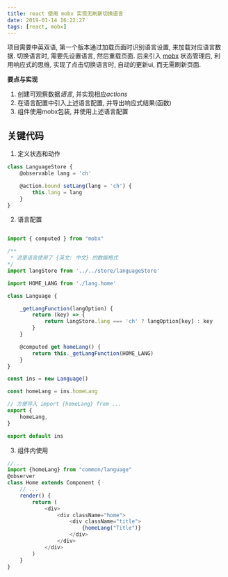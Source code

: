 ```yaml
---
title: react 使用 mobx 实现无刷新切换语言
date: 2019-01-14 16:22:27
tags: [react, mobx]
---
```

项目需要中英双语, 第一个版本通过加载页面时识别语言设置, 来加载对应语言数据. 切换语言时, 需要先设置语言, 然后重载页面. 后来引入 [mobx](https://cn.mobx.js.org/) 状态管理后, 利用响应式的思维, 实现了点击切换语言时, 自动的更新ui, 而无需刷新页面.

**要点与实现**
1. 创建可观察数据*语言*, 并实现相应*actions*
2. 在语言配置中引入上述语言配置, 并导出响应式结果(函数)
3. 组件使用mobx包装, 并使用上述语言配置

## 关键代码

1. 定义状态和动作

```js
class LanguageStore {
    @observable lang = 'ch'

    @action.bound setLang(lang = 'ch') {
        this.lang = lang
    }
}
```

2. 语言配置

```js

import { computed } from "mobx"

/**
 * 这里语言使用了 {英文: 中文} 的数据格式
*/
import langStore from '../../store/languageStore'

import HOME_LANG from './lang.home'

class Language {

    _getLangFunction(langOption) {
        return (key) => {
            return langStore.lang === 'ch' ? langOption[key] : key
        }
    }

    @computed get homeLang() {
        return this._getLangFunction(HOME_LANG)
    }
}

const ins = new Language()

const homeLang = ins.homeLang

// 方便导入 import {homeLang} from ...
export {
    homeLang,
}

export default ins
```

3. 组件内使用

```js
//...
import {homeLang} from "common/language"
@observer
class Home extends Component {
    // ...
    render() {
        return (
            <div>
                <div className="home">
                    <div className="title">
                        {homeLang("Title")}
                    </div>
                </div>
            </div>
        )
    }
}
```
